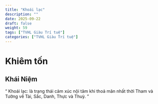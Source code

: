 ```yaml
---
title: "Khoái lạc"
description: ""
date: 2025-09-22
draft: false
weight: 59
tags: ["TVHL Giàu Trí tuệ"]
categories: ["TVHL Giàu Trí tuệ"]
---
```


# Khiêm tốn

<!-- **Mã:** 
**Nhóm:**  -->

## Khái Niệm

“
Khoái lạc: là trạng thái cảm xúc nội tâm khi thoả mãn nhất thời Tham và Tưởng về Tài, Sắc, Danh, Thực và Thuỳ.
”